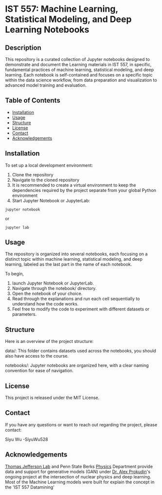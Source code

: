 # IST 557: Machine Learning, Statistical Modeling, and Deep Learning Notebooks

## Description

This repository is a curated collection of Jupyter notebooks designed to demonstrate and document the Learning materials in IST 557, in specific, fundamental practices of machine learning, statistical modeling, and deep learning. Each notebook is self-contained and focuses on a specific topic within the data science workflow, from data preparation and visualization to advanced model training and evaluation.

## Table of Contents

- [Installation](#installation)
- [Usage](#usage)
- [Structure](#structure)
- [License](#license)
- [Contact](#contact)
- [Acknowledgements](#acknowledgements)

## Installation

To set up a local development environment:

1. Clone the repository
2. Navigate to the cloned repository
3. It is recommended to create a virtual environment to keep the dependencies required by the project separate from your global Python environment
4. Start Jupyter Notebook or JupyterLab:
 ```
jupyter notebook
 ```
or
 ```
jupyter lab
 ```
## Usage
The repository is organized into several notebooks, each focusing on a distinct topic within machine learning, statistical modeling, and deep learning, labeled as the last part in the name of each notebook.

To begin, 
1. launch Jupyter Notebook or JupyterLab.
2. Navigate through the notebook/ directory.
3. Open the notebook of your choice.
4. Read through the explanations and run each cell sequentially to understand how the code works.
5. Feel free to modify the code to experiment with different datasets or parameters.  

## Structure
Here is an overview of the project structure:

data/: This folder contains datasets used across the notebooks, you should also have access to the course.

notebooks/: Jupyter notebooks are organized here, with a clear naming convention for ease of navigation.

## License
This project is released under the MIT License.

## Contact
If you have any questions or want to reach out regarding the project, please contact:

Siyu Wu -SiyuWu528

## Acknowledgements
[Thomas Jefferson Lab](https://www.jlab.org/) and Penn State Berks [Physics](https://berks.psu.edu/directory/science-division/physics) Department provide data and support for generative models (GAN) under [Dr. Alex Prokudin](https://berks.psu.edu/person/prokudin-alexey)'s ongoing project at the intersection of nuclear physics and deep learning. 
Most of the Machine Learning models were built for explain the concept in the 'IST 557 Datamining'
